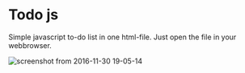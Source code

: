 # Todo js

Simple javascript to-do list in one html-file. Just open the file in your webbrowser.

![screenshot from 2016-11-30 19-05-14](https://cloud.githubusercontent.com/assets/22615915/20764870/65b85166-b730-11e6-8071-5f97edc7cecd.png)


